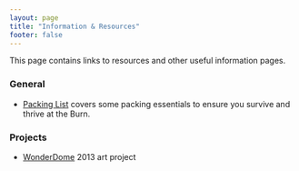 ```yaml
---
layout: page
title: "Information & Resources"
footer: false
---
```

This page contains links to resources and other useful information pages.

### General
* [Packing List](packing-list) covers some packing essentials to ensure you survive and thrive at the Burn.

### Projects
* [WonderDome](wonderdome) 2013 art project
